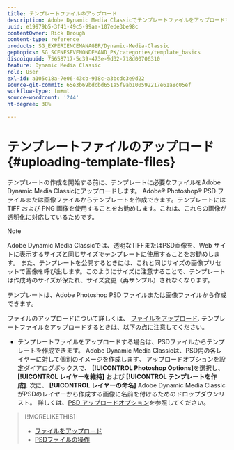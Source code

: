 ```yaml
---
title: テンプレートファイルのアップロード
description: Adobe Dynamic Media Classicでテンプレートファイルをアップロードする方法を説明します。
uuid: e19979b5-3f41-49c5-99aa-107ede3be98c
contentOwner: Rick Brough
content-type: reference
products: SG_EXPERIENCEMANAGER/Dynamic-Media-Classic
geptopics: SG_SCENESEVENONDEMAND_PK/categories/template_basics
discoiquuid: 75658717-5c39-473e-9d32-718d00706310
feature: Dynamic Media Classic
role: User
exl-id: a105c18a-7e06-43cb-938c-a3bcdc3e9d22
source-git-commit: 65e3b69bdcbd651a5f9ab100592217e61a8c05ef
workflow-type: tm+mt
source-wordcount: '244'
ht-degree: 38%

---
```


# テンプレートファイルのアップロード{#uploading-template-files}

テンプレートの作成を開始する前に、テンプレートに必要なファイルをAdobe Dynamic Media Classicにアップロードします。 Adobe® Photoshop® PSD·ファイルまたは画像ファイルからテンプレートを作成できます。テンプレートには TIFF および PNG 画像を使用することをお勧めします。これは、これらの画像が透明化に対応しているためです。

>[!NOTE]
>
>Adobe Dynamic Media Classicでは、透明なTIFFまたはPSD画像を、Web サイトに表示するサイズと同じサイズでテンプレートに使用することをお勧めします。 また、テンプレートを公開するときには、これと同じサイズの画像プリセットで画像を呼び出します。このようにサイズに注意することで、テンプレートは作成時のサイズが保たれ、サイズ変更（再サンプル）されなくなります。

テンプレートは、Adobe Photoshop PSD ファイルまたは画像ファイルから作成できます。

ファイルのアップロードについて詳しくは、 [ファイルをアップロード](uploading-files.md#uploading_files). テンプレートファイルをアップロードするときは、以下の点に注意してください。

* テンプレートファイルをアップロードする場合は、PSDファイルからテンプレートを作成できます。 Adobe Dynamic Media Classicは、PSD内の各レイヤーに対して個別のイメージを作成します。 アップロードオプションを設定ダイアログボックスで、 **[!UICONTROL Photoshop Options]**&#x200B;を選択し、 **[!UICONTROL レイヤーを維持]** および **[!UICONTROL テンプレートを作成]**. 次に、 **[!UICONTROL レイヤーの命名]** Adobe Dynamic Media ClassicがPSDのレイヤーから作成する画像に名前を付けるためのドロップダウンリスト。
詳しくは、[PSD アップロードオプション](psd-files.md#psd_upload_options)を参照してください。

<!-- THERE IS NO LONGER AN IMAGE EDITING OPTIONS MENU * If you are uploading images, you can create a mask from its clipping path. This option applies to images created with image-editing applications in which a clipping path was created. In the Upload Job Options dialog box, select Image Editing Options and select the Create Mask From Clipping Path option. 
See [Image editing options at upload](image-editing-options-upload.md#image-editing-options-at-upload). -->

>[!MORELIKETHIS]
>
>* [ファイルをアップロード](uploading-files.md#uploading_your_files)
>* [PSDファイルの操作](psd-files.md#working_with_psd_files)


